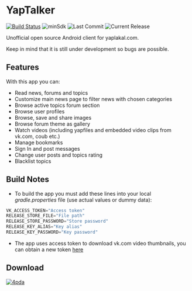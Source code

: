 YapTalker
=========
[![Build Status](https://travis-ci.org/djkovrik/YapTalker.svg?branch=develop)](https://travis-ci.org/djkovrik/YapTalker/builds)
![minSdk](https://img.shields.io/badge/minSdk-19-green.svg)
![Last Commit](https://img.shields.io/github/last-commit/djkovrik/yaptalker/develop.svg)
![Current Release](https://img.shields.io/github/release/djkovrik/yaptalker/all.svg)

Unofficial open source Android client for yaplakal.com.

Keep in mind that it is still under development so bugs are possible.

Features
--------
With this app you can:
* Read news, forums and topics
* Customize main news page to filter news with chosen categories
* Browse active topics forum section
* Browse user profiles
* Browse, save and share images
* Browse forum theme as gallery
* Watch videos (including yapfiles and embedded video clips from vk.com, coub etc.)
* Manage bookmarks
* Sign In and post messages
* Change user posts and topics rating
* Blacklist topics

Build Notes
-----------
* To build the app you must add these lines into your local *gradle.properties* file (use actual values or dummy data):
```groovy
VK_ACCESS_TOKEN="Access token"
RELEASE_STORE_FILE="File path"
RELEASE_STORE_PASSWORD="Store password"
RELEASE_KEY_ALIAS="Key alias"
RELEASE_KEY_PASSWORD="Key password"
```
* The app uses access token to download vk.com video thumbnails, you can obtain a new token [here](https://vk.com/dev/access_token)


Download
--------
[![4pda](https://github.com/djkovrik/YapTalker/blob/master/graphics/4pda.png)](http://4pda.ru/forum/index.php?showtopic=881650)